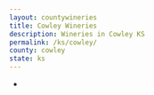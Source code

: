 ```yaml
---
layout: countywineries
title: Cowley Wineries
description: Wineries in Cowley KS
permalink: /ks/cowley/
county: cowley
state: ks
---
```

-
